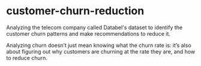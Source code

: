 # customer-churn-reduction
Analyzing the telecom company called Databel's dataset to identify the customer churn patterns and make recommendations to reduce it.

Analyzing churn doesn’t just mean knowing what the churn rate is: it’s also about figuring out why customers are churning at the rate they are, and how to reduce churn.
